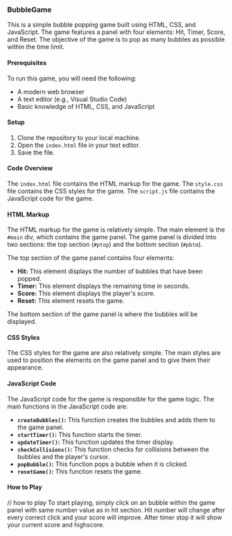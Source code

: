  ### BubbleGame

This is a simple bubble popping game built using HTML, CSS, and JavaScript. The game features a panel with four elements: Hit, Timer, Score, and Reset. The objective of the game is to pop as many bubbles as possible within the time limit.

#### Prerequisites

To run this game, you will need the following:

* A modern web browser
* A text editor (e.g., Visual Studio Code)
* Basic knowledge of HTML, CSS, and JavaScript

#### Setup

1. Clone the repository to your local machine.
2. Open the `index.html` file in your text editor.
3. Save the file.

#### Code Overview

The `index.html` file contains the HTML markup for the game. The `style.css` file contains the CSS styles for the game. The `script.js` file contains the JavaScript code for the game.

#### HTML Markup

The HTML markup for the game is relatively simple. The main element is the `#main` div, which contains the game panel. The game panel is divided into two sections: the top section (`#ptop`) and the bottom section (`#pbtm`).

The top section of the game panel contains four elements:

* **Hit:** This element displays the number of bubbles that have been popped.
* **Timer:** This element displays the remaining time in seconds.
* **Score:** This element displays the player's score.
* **Reset:** This element resets the game.

The bottom section of the game panel is where the bubbles will be displayed.

#### CSS Styles

The CSS styles for the game are also relatively simple. The main styles are used to position the elements on the game panel and to give them their appearance.

#### JavaScript Code

The JavaScript code for the game is responsible for the game logic. The main functions in the JavaScript code are:

* **`createBubbles()`:** This function creates the bubbles and adds them to the game panel.
* **`startTimer()`:** This function starts the timer.
* **`updateTimer()`:** This function updates the timer display.
* **`checkCollisions()`:** This function checks for collisions between the bubbles and the player's cursor.
* **`popBubble()`:** This function pops a bubble when it is clicked.
* **`resetGame()`:** This function resets the game.

#### How to Play

// how to play
To start playing, simply click on an bubble within the game panel with same number value as in hit section. Hit number will change after every correct click and your score will improve. After timer stop it will show your current score and highscore.